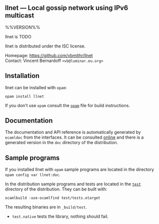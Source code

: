 llnet — Local gossip network using IPv6 multicast
-------------------------------------------------------------------------------
%%VERSION%%

llnet is TODO

llnet is distributed under the ISC license.

Homepage: https://github.com/vbmithr/llnet  
Contact: Vincent Bernardoff `<vb@luminar.eu.org>`

## Installation

llnet can be installed with `opam`:

    opam install llnet

If you don't use `opam` consult the [`opam`](opam) file for build
instructions.

## Documentation

The documentation and API reference is automatically generated by
`ocamldoc` from the interfaces. It can be consulted [online][doc]
and there is a generated version in the `doc` directory of the
distribution.

[doc]: https://vbmithr.github.io/llnet/doc

## Sample programs

If you installed llnet with `opam` sample programs are located in
the directory `opam config var llnet:doc`.

In the distribution sample programs and tests are located in the
[`test`](test) directory of the distribution. They can be built with:

    ocamlbuild -use-ocamlfind test/tests.otarget

The resulting binaries are in `_build/test`.

- `test.native` tests the library, nothing should fail.
